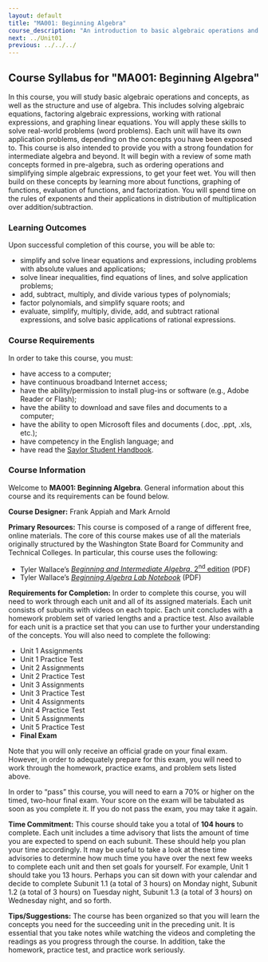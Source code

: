 ```yaml
---
layout: default
title: "MA001: Beginning Algebra"
course_description: "An introduction to basic algebraic operations and concepts, as well as the structure and use of algebra. Topics include solving algebraic equations, factoring algebraic expressions, working with rational expressions, and graphing linear equations."
next: ../Unit01
previous: ../../../
---
```

## Course Syllabus for "MA001: Beginning Algebra"

In this course, you will study basic algebraic operations and concepts, as
well as the structure and use of algebra. This includes solving algebraic
equations, factoring algebraic expressions, working with rational expressions,
and graphing linear equations. You will apply these skills to solve real-world
problems (word problems). Each unit will have its own application problems,
depending on the concepts you have been exposed to. This course is also
intended to provide you with a strong foundation for intermediate algebra and
beyond. It will begin with a review of some math concepts formed in
pre-algebra, such as ordering operations and simplifying simple algebraic
expressions, to get your feet wet. You will then build on these concepts by
learning more about functions, graphing of functions, evaluation of functions,
and factorization. You will spend time on the rules of exponents and their
applications in distribution of multiplication over addition/subtraction.


### Learning Outcomes

Upon successful completion of this course, you will be able to:

*   simplify and solve linear equations and expressions, including problems
    with absolute values and applications;
*   solve linear inequalities, find equations of lines, and solve
    application problems;
*   add, subtract, multiply, and divide various types of polynomials;
*   factor polynomials, and simplify square roots; and
*   evaluate, simplify, multiply, divide, add, and subtract rational
    expressions, and solve basic applications of rational expressions.

### Course Requirements

In order to take this course, you must:

*   have access to a computer;
*   have continuous broadband Internet access;
*   have the ability/permission to install plug-ins or software
(e.g., Adobe Reader or Flash);
*   have the ability to download and save files and documents to a
computer;
*   have the ability to open Microsoft files and documents (.doc,
.ppt, .xls, etc.);
*   have competency in the English language; and
*   have read the&nbsp;[Saylor Student Handbook](https://resources.saylor.org/wwwresources/archived/site/wp-content/uploads/2012/05/Saylor-StudentHandbook.pdf).

### Course Information

Welcome to **MA001: Beginning Algebra**. General information
about this course and its requirements can be found below.

**Course Designer:** Frank Appiah and Mark Arnold

**Primary Resources:** This course is composed of a range of
different free, online&nbsp;materials. The core of this course makes use of all
the materials originally structured by the Washington State Board for Community
and Technical Colleges. In particular, this course uses the following:

*   Tyler Wallace’s [_Beginning and Intermediate Algebra_,
        2<sup>nd</sup> edition](https://resources.saylor.org/wwwresources/archived/site/wp-content/uploads/2011/12/SAYLOR-MA001-TEXT.pdf)&nbsp;(PDF)
*   Tyler Wallace’s _[Beginning Algebra Lab Notebook](https://resources.saylor.org/wwwresources/archived/site/wp-content/uploads/2011/12/beginning-algebra-lab-notebook.pdf)_&nbsp;(PDF)

**Requirements for Completion:** In order to complete this course,
you will need to work through each unit and all of its assigned materials. Each
unit consists of subunits with videos on each topic. Each unit concludes with a
homework problem set of varied lengths and a practice test. Also available for
each unit is a practice set that you can use to further your understanding of
the concepts. You will also need to complete the following:

*   Unit 1 Assignments
*   Unit 1 Practice Test
*   Unit 2 Assignments
*   Unit 2 Practice Test
*   Unit 3 Assignments
*   Unit 3 Practice Test
*   Unit 4 Assignments
*   Unit 4 Practice Test
*   Unit 5 Assignments
*   Unit 5 Practice Test
*   **Final Exam**

Note that you will only receive an official grade on your final exam. However,
in order to adequately prepare for this exam, you will need to work through the
homework, practice exams, and problem sets listed above.

In order to “pass” this course, you will need to earn a 70% or higher on the
timed, two-hour final exam. Your score on the exam will be tabulated as soon as
you complete it. If you do not pass the exam, you may take it again.

**Time Commitment:** This course should take you a total of
**104 hours** to complete. Each unit includes a time advisory that
lists the amount of time you are expected to spend on each subunit. These
should help you plan your time accordingly. It may be useful to take a look at
these time advisories to determine how much time you have over the next few
weeks to complete each unit and then set goals for yourself. For example, Unit
1 should take you 13 hours. Perhaps you can sit down with your calendar and
decide to complete Subunit 1.1 (a total of 3 hours) on Monday night, Subunit
1.2 (a total of 3 hours) on Tuesday night, Subunit 1.3 (a total of 3 hours) on
Wednesday night, and so forth.

**Tips/Suggestions:** The course has been organized so that you
will learn the concepts you need for the succeeding unit in the preceding unit.
It is essential that you take notes while watching the videos and completing
the readings as you progress through the course. In addition, take the
homework, practice test, and practice work seriously.
